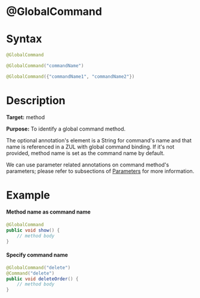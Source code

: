 # @GlobalCommand

Syntax
======

```java
@GlobalCommand

@GlobalCommand("commandName")

@GlobalCommand({"commandName1", "commandName2"})
```

Description
===========

**Target:** method

**Purpose:** To identify a global command method.

The optional annotation's element is a String for command's name and that name is referenced in a ZUL with global command binding. If it's not provided, method name is set as the command name by default.

We can use parameter related annotations on command method's parameters; please refer to subsections of [ Parameters](./parameters) for more information.

Example
=======

#### Method name as command name
```java
@GlobalCommand
public void show() {
    // method body
}
```
#### Specify command name
```java
@GlobalCommand("delete")
@Command("delete")
public void deleteOrder() {
    // method body
}
```
